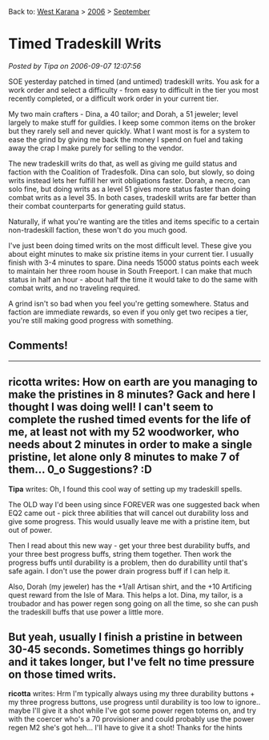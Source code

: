 Back to: [West Karana](/posts/westkarana.md) > [2006](/posts/2006/westkarana.md) > [September](./westkarana.md)
# Timed Tradeskill Writs

*Posted by Tipa on 2006-09-07 12:07:56*

SOE yesterday patched in timed (and untimed) tradeskill writs. You ask for a work order and select a difficulty - from easy to difficult in the tier you most recently completed, or a difficult work order in your current tier.

My two main crafters - Dina, a 40 tailor; and Dorah, a 51 jeweler; level largely to make stuff for guildies. I keep some common items on the broker but they rarely sell and never quickly. What I want most is for a system to ease the grind by giving me back the money I spend on fuel and taking away the crap I make purely for selling to the vendor.

The new tradeskill writs do that, as well as giving me guild status and faction with the Coalition of Tradesfolk. Dina can solo, but slowly, so doing writs instead lets her fulfill her writ obligations faster. Dorah, a necro, can solo fine, but doing writs as a level 51 gives more status faster than doing combat writs as a level 35. In both cases, tradeskill writs are far better than their combat counterparts for generating guild status.

Naturally, if what you're wanting are the titles and items specific to a certain non-tradeskill faction, these won't do you much good.

I've just been doing timed writs on the most difficult level. These give you about eight minutes to make six pristine items in your current tier. I usually finish with 3-4 minutes to spare. Dina needs 15000 status points each week to maintain her three room house in South Freeport. I can make that much status in half an hour - about half the time it would take to do the same with combat writs, and no traveling required.

A grind isn't so bad when you feel you're getting somewhere. Status and faction are immediate rewards, so even if you only get two recipes a tier, you're still making good progress with something.
## Comments!
---
**ricotta** writes: How on earth are you managing to make the pristines in 8 minutes? Gack and here I thought I was doing well! I can't seem to complete the rushed timed events for the life of me, at least not with my 52 woodworker, who needs about 2 minutes in order to make a single pristine, let alone only 8 minutes to make 7 of them... 0\_o Suggestions? :D
---
**Tipa** writes: Oh, I found this cool way of setting up my tradeskill spells.

The OLD way I'd been using since FOREVER was one suggested back when EQ2 came out - pick three abilities that will cancel out durability loss and give some progress. This would usually leave me with a pristine item, but out of power.

Then I read about this new way - get your three best durability buffs, and your three best progress buffs, string them together. Then work the progress buffs until durability is a problem, then do durabillity until that's safe again. I don't use the power drain progress buff if I can help it.

Also, Dorah (my jeweler) has the +1/all Artisan shirt, and the +10 Artificing quest reward from the Isle of Mara. This helps a lot. Dina, my tailor, is a troubador and has power regen song going on all the time, so she can push the tradeskill buffs that use power a little more.

But yeah, usually I finish a pristine in between 30-45 seconds. Sometimes things go horribly and it takes longer, but I've felt no time pressure on those timed writs.
---
**ricotta** writes: Hrm I'm typically always using my three durability buttons + my three progress buttons, use progress until durability is too low to ignore.. maybe I'll give it a shot while I've got some power regen totems on, and try with the coercer who's a 70 provisioner and could probably use the power regen M2 she's got heh... I'll have to give it a shot! Thanks for the hints
